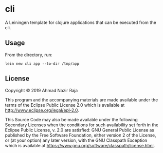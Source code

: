 # cli

A Leiningen template for clojure applications that can be executed from the cli.

## Usage

From the directory, run:

```
lein new cli app --to-dir /tmp/app
```

## License

Copyright © 2019 Ahmad Nazir Raja

This program and the accompanying materials are made available under the
terms of the Eclipse Public License 2.0 which is available at
http://www.eclipse.org/legal/epl-2.0.

This Source Code may also be made available under the following Secondary
Licenses when the conditions for such availability set forth in the Eclipse
Public License, v. 2.0 are satisfied: GNU General Public License as published by
the Free Software Foundation, either version 2 of the License, or (at your
option) any later version, with the GNU Classpath Exception which is available
at https://www.gnu.org/software/classpath/license.html.
